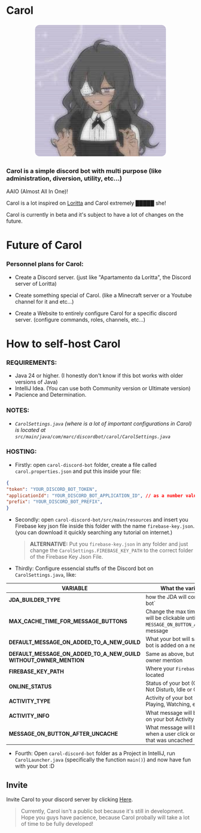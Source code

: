 # Carol

<p align="center">
  <img src="https://github.com/MarcelloDev6001/CarolBot/blob/main/avatar.png" 
       alt="logo"
       style="border-radius: 15px; border: 3px solid #ffffffff;"
       width="350" />
</p>

### Carol is a simple discord bot with multi purpose (like administration, diversion, utility, etc...)

AAIO (Almost All In One)!

Carol is a lot inspired on [Loritta](https://github.com/LorittaBot/Loritta) and Carol extremely █████ she!

Carol is currently in beta and it's subject to have a lot of changes on the future.

# Future of Carol

### Personnel plans for Carol:

- Create a Discord server. (just like "Apartamento da Loritta", the Discord server of Loritta)

- Create something special of Carol. (like a Minecraft server or a Youtube channel for it and etc...)

- Create a Website to entirely configure Carol for a specific discord server. (configure commands, roles, channels, etc...)

# How to self-host Carol

### REQUIREMENTS:
- Java 24 or higher. (I honestly don't know if this bot works with older versions of Java)
- IntelliJ Idea. (You can use both Community version or Ultimate version)
- Pacience and Determination.

### NOTES:
- *`CarolSettings.java` (where is a lot of important configurations in Carol) is located at `src/main/java/com/marc/discordbot/carol/CarolSettings.java`*

### HOSTING:
- Firstly:
open `carol-discord-bot` folder, create a file called `carol.properties.json` and put this inside your file:

```json
{
"token": "YOUR_DISCORD_BOT_TOKEN",
"applicationId": "YOUR_DISCORD_BOT_APPLICATION_ID", // as a number value
"prefix": "YOUR_DISCORD_BOT_PREFIX",
}
```

- Secondly:
open `carol-discord-bot/src/main/resources` and insert you Firebase key json file inside this folder with the name `firebase-key.json`. (you can download it quickly searching any tutorial on internet.)
  > **ALTERNATIVE:** Put you `firebase-key.json` in any folder and just change the `CarolSettings.FIREBASE_KEY_PATH` to the correct folder of the Firebase Key Json File.

- Thirdly:
Configure essencial stuffs of the Discord bot on `CarolSettings.java`, like:

| VARIABLE                                         | What the variable do                                                                                       | Can modify       |
|--------------------------------------------------|-------------------------------------------------------------------------------------------------------------|------------------|
| **JDA_BUILDER_TYPE**                             | how the JDA will construct your bot`                                                                      | ✅ true          |
| **MAX_CACHE_TIME_FOR_MESSAGE_BUTTONS**           | Change the max time a button will be clickable until appears the `MESSAGE_ON_BUTTON_AFTER_UNCACHE` message  | ✅ true          |
| **DEFAULT_MESSAGE_ON_ADDED_TO_A_NEW_GUILD**      | What your bot will say when your bot is added on a new guild                                                 | ✅ true          |
| **DEFAULT_MESSAGE_ON_ADDED_TO_A_NEW_GUILD WITHOUT_OWNER_MENTION** | Same as above, but without owner mention                                                    | ✅ true          |
| **FIREBASE_KEY_PATH**                            | Where your `FirebaseKey.json` is located                                                                     | ⚠️ not recommended |
| **ONLINE_STATUS**                                | Status of your bot (Online, Do Not Disturb, Idle or Offline)                                                 | ✅ true          |
| **ACTIVITY_TYPE**                                | Activity of your bot (Listening, Playing, Watching, etc)                                                     | ✅ true          |
| **ACTIVITY_INFO**                                | What message will be displayed on your bot Activity                                                          | ✅ true          |
| **MESSAGE_ON_BUTTON_AFTER_UNCACHE**              | What message will be displayed when a user click on a button that was uncached                               | ✅ true          |

- Fourth:
Open `carol-discord-bot` folder as a Project in IntelliJ, run `CarolLauncher.java` (specifically the function `main()`) and now have fun with your bot :D

## Invite

Invite Carol to your discord server by clicking [Here](https://discord.com/oauth2/authorize?client_id=1214985204985241600&permissions=8&integration_type=0&scope=bot).
> Currently, Carol isn't a public bot because it's still in development.
> Hope you guys have pacience, because Carol probally will take a lot of time to be fully developed!